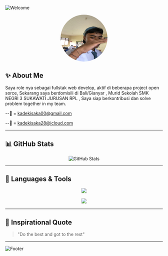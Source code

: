 <!-- Header Animasi dengan Nama -->
![Welcome](https://readme-typing-svg.demolab.com?font=Fira+Code&weight=600&size=30&duration=3000&pause=1000&color=F7F7F7&center=true&vCenter=true&width=900&lines=Hi+I’m+ISAKA+😎;Welcome+This+my+GitHub+profile!;+I+live+in+bali+i+love+code+work+with+together+😗)

<!-- Foto Profil -->
<p align="center">
  <img src="gw.jpg" width="150" height="150" style="border-radius: 50%;" />
</p>

<!-- Deskripsi Diri -->
## ✨ About Me
Saya role nya sebagai fullstak web develop, aktif di beberapa project open sorce,
Sekarang saya berdomisili di Bali/Gianyar , Murid Sekolah SMK NEGRI 3 SUKAWATI JURUSAN RPL 
, Saya siap berkontribusi dan solve problem together in my team.

--📧 = kadekisaka00@gmail.com

--📧 = kadekisaka28@icloud.com

---

<!-- Statistik GitHub -->
## 📊 GitHub Stats
<p align="center">
  <img src="https://github-readme-stats.vercel.app/api?username=SAKA-LG&show_icons=true&theme=radical" alt="GitHub Stats" />
</p>

---

<!-- Bahasa & Tools dengan Animasi Bergerak -->
## 🚀 Languages & Tools
<p align="center">
  <img src="https://skillicons.dev/icons?i=html,css,js,react,nodejs,git,github" />
</p>

<p align="center">
  <img src="https://readme-typing-svg.demolab.com?font=Fira+Code&size=20&duration=2000&pause=500&color=F7F7F7&center=true&vCenter=true&width=800&lines=I+code+in+JavaScript!;I+develop+with+React!;I+work+on+Back-End+and+Front-End!;Ayo+collaborate+bersama+make+cool+project!">
</p>

---

<!-- Quotes -->
## 🌟 Inspirational Quote
> "Do the best and got to the rest"

---

<!-- Animasi Footer -->
![Footer](https://capsule-render.vercel.app/api?type=waving&color=gradient&height=100&section=footer)

